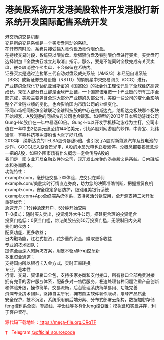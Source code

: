 # 港美股系统开发港美股软件开发港股打新系统开发国际配售系统开发

港交所的交易机制<br>交易所的交易系统是一个买卖盘带动的系统。<br>在开市前时段，系统只接受输入竞价盘及竞价限价盘。<br>在持续交易时段，系统只以限价盘、增强限价盘及特别限价盘进行买卖。买卖盘可选择附加『全数执行或立刻取消』指示，那么，要是不能同时全数完成有关买卖盘，便会取消整个买卖盘，不会保留在系统内。<br>证券买卖是通过连接第三代自动对盘及成交系统（AMS/3）和经纪自设系统（BSS）或新证券交易设施（NSTD）的領航星中央交易网关（OCG）进行。<br>产业链的全球化17世纪亚当斯密的《国富论》的社会分工理论开启了全球经济高速成长，现在大部分行业都是全球产业链，一个国家很难把一个产业链的所有工序全部完成，美股主要包含全球大部分产业链的头部公司，美股一些公司的变化会影响整个产业链业绩的变化，也会影响国内市场公司的业绩变化。<br>不同市场相同板块全球联动全球科技股的中心在纳斯达克，纳斯达克板块哪个板块开始领涨，A股港股的同板块的公司也会跟涨。如典型的2013年日本移动游戏公司Gung-Ho股价在一年中暴涨60倍。Gung-Ho以开发手机移动游戏为主打，公司市值在一年中由2亿美元涨至约144亿美元，引起A股对网游股的炒作，中青宝、北纬通信、掌趣科技等手游股也大涨了好几倍。<br>2013年，纳斯达克的TELSA股价暴涨5倍，也引发了A股对新能源汽车及锂电池的炒作。GOOGLE入股奇景光电，A股的水晶光电也跟着涨停。没概念都要找概念炒一把的A股，如果外围市场有什么概念一定会传导A股的<br>我们是一家专业开发金融软件的公司，现开发出完整的港美股交易系统，日内融版本和券商版本。<br>功能特性：<br>example.com，毫秒级交易下单体验，成交只在瞬间<br>example.com/美股实时行情直连券商，助力您的决策准确判断，把握投资良机<br>example.com，安全稳定多层防护，级别媲美银行系统<br>example.com+App全终端系统体系，支持灵活分拆应用，全开源支持二次开发<br>重磅优势：<br>急速开户：1分钟急速开户，5分钟开始交易<br>T+0模式：随时买入卖出，投资境外大牛公司，搭建更合理的投资组合<br>投资门槛低：0资金门槛，炒港美股告别50万投资门槛，无限制日内交易<br>我们的优势：<br>配资功能，更多收益；<br>日内融功能，杠杠式投资，花少量的资金，赚取更多收益<br>专业的技术团队；<br>提供全面深入的解决方案，用技术驱动feng控革新<br>多重资金通道；<br>支持国内所以银行卡入金方式，实时汇率转换<br>专业，是本性<br>行情、交易、资讯接口全包，支持多家券商和支付接口，所有接口全部免费对接<br>拥有完善的客户服务体系，配备多对一售后服务，极速处理各种问题注重产品创新和体验升级，操作简单，交易流畅，后台管理系统简单易用、功能完善<br>资深专业技术团队，坚持自主研发，拥有自主软件著作版权，雕琢产品质量<br>安全保护，技术沉淀，系统采用前后端分离、分布式部署云架构，数据加密存储<br>feng控体系全面，警戒线、平仓线等多样化feng控设置；模拟盘和实盘并存，利于客户留存。<br>


<p style="color: red;">源代码下载地址：<a href="https://mega-file.org/CRqTF" style="color: red;">https://mega-file.org/CRqTF</a></p><p style="color: red;"><img src="https://cdn-icons-png.flaticon.com/512/2111/2111646.png" alt="Telegram Icon" style="width: 16px; vertical-align: middle; margin-right: 5px;">Telegram:<a href="https://t.me/official_sourcecode" style="color: red;">@official_sourcecode</a></p>